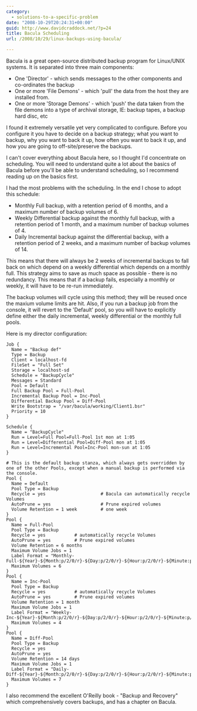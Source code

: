 ```yaml
---
category:
  - solutions-to-a-specific-problem
date: "2008-10-29T20:24:31+00:00"
guid: http://www.davidcraddock.net/?p=24
title: Bacula Scheduling
url: /2008/10/29/linux-backups-using-bacula/

---
```

Bacula is a great open-source distributed backup program for Linux/UNIX systems. It is separated into three main components:

- One 'Director' - which sends messages to the other components and co-ordinates the backup
- One or more 'File Demons' - which 'pull' the data from the host they are installed from.
- One or more 'Storage Demons' - which 'push' the data taken from the file demons into a type of archival storage, IE: backup tapes, a backup hard disc, etc

I found it extremely versatile yet very complicated to configure. Before you configure it you have to decide on a backup strategy; what you want to backup, why you want to back it up, how often you want to back it up, and how you are going to off-site/preserve the backups.

I can't cover everything about Bacula here, so I thought I'd concentrate on scheduling. You will need to understand quite a lot about the basics of Bacula before you'll be able to understand scheduling, so I recommend reading up on the basics first.

I had the most problems with the scheduling. In the end I chose to adopt this schedule:

- Monthly Full backup, with a retention period of 6 months, and a maximum number of backup volumes of 6.
- Weekly Differential backup against the monthly full backup, with a retention period of 1 month, and a maximum number of backup volumes of 4.
- Daily Incremental backup against the differential backup, with a retention period of 2 weeks, and a maximum number of backup volumes of 14.

This means that there will always be 2 weeks of incremental backups to fall back on which depend on a weekly differential which depends on a monthly full. This strategy aims to save as much space as possible - there is no redundancy. This means that if a backup fails, especially a monthly or weekly, it will have to be re-run immediately.

The backup volumes will cycle using this method; they will be reused once the maxium volume limits are hit. Also, if you run a backup job from the console, it will revert to the 'Default' pool, so you will have to explicitly define either the daily incremental, weekly differential or the monthly full pools.

Here is my director configuration:

```
Job {
  Name = "Backup def"
  Type = Backup
  Client = localhost-fd
  FileSet = "Full Set"
  Storage = localhost-sd
  Schedule = "BackupCycle"
  Messages = Standard
  Pool = Default
  Full Backup Pool = Full-Pool
  Incremental Backup Pool = Inc-Pool
  Differential Backup Pool = Diff-Pool
  Write Bootstrap = "/var/bacula/working/Client1.bsr"
  Priority = 10
}
```

```
Schedule {
  Name = "BackupCycle"
  Run = Level=Full Pool=Full-Pool 1st mon at 1:05
  Run = Level=Differential Pool=Diff-Pool mon at 1:05
  Run = Level=Incremental Pool=Inc-Pool mon-sun at 1:05
}
```

```
# This is the default backup stanza, which always gets overridden by one of the other Pools, except when a manual backup is performed via the console.
Pool {
  Name = Default
  Pool Type = Backup
  Recycle = yes                     # Bacula can automatically recycle Volumes
  AutoPrune = yes                   # Prune expired volumes
  Volume Retention = 1 week         # one week
}
Pool {
  Name = Full-Pool
  Pool Type = Backup
  Recycle = yes           # automatically recycle Volumes
  AutoPrune = yes         # Prune expired volumes
  Volume Retention = 6 months
  Maximum Volume Jobs = 1
  Label Format = "Monthly-Full-${Year}-${Month:p/2/0/r}-${Day:p/2/0/r}-${Hour:p/2/0/r}-${Minute:p/2/0/r}"
  Maximum Volumes = 6
}
Pool {
  Name = Inc-Pool
  Pool Type = Backup
  Recycle = yes           # automatically recycle Volumes
  AutoPrune = yes         # Prune expired volumes
  Volume Retention = 1 month
  Maximum Volume Jobs = 1
  Label Format = "Weekly-Inc-${Year}-${Month:p/2/0/r}-${Day:p/2/0/r}-${Hour:p/2/0/r}-${Minute:p/2/0/r}"
  Maximum Volumes = 4
}
Pool {
  Name = Diff-Pool
  Pool Type = Backup
  Recycle = yes
  AutoPrune = yes
  Volume Retention = 14 days
  Maximum Volume Jobs = 1
  Label Format = "Daily-Diff-${Year}-${Month:p/2/0/r}-${Day:p/2/0/r}-${Hour:p/2/0/r}-${Minute:p/2/0/r}"
  Maximum Volumes = 7
}

```

I also recommend the excellent O'Reilly book - "Backup and Recovery" which comprehensively covers backups, and has a chapter on Bacula.
